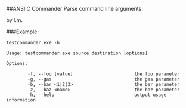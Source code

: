 ##ANSI C Commander
Parse command line arguments

by l.m.

###Example:
```
testcommander.exe -h

Usage: testcommander.exe source destination [options]

Options:

        -f, --foo [value]                       the foo parameter
        -g, --gas                               the gas parameter
        -b, --bar <1|2|3>                       the bar parameter
        -z, --baz <name>                        the baz parameter
        -h, --help                              output usage information

```
